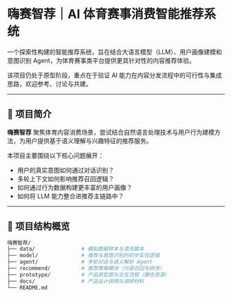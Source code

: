 # 嗨赛智荐｜AI 体育赛事消费智能推荐系统

一个探索性构建的智能推荐系统，旨在结合大语言模型（LLM）、用户画像建模和意图识别 Agent，为体育赛事类平台提供更具针对性的内容推荐体验。

该项目仍处于原型阶段，重点在于验证 AI 能力在内容分发流程中的可行性与集成思路，欢迎参考、讨论与共建。

---

## 🧩 项目简介

**嗨赛智荐** 聚焦体育内容消费场景，尝试结合自然语言处理技术与用户行为建模方法，为用户提供基于语义理解与兴趣特征的推荐服务。

本项目主要围绕以下核心问题展开：

- 用户的真实意图如何通过对话识别？
- 多轮上下文如何影响推荐召回逻辑？
- 如何通过行为数据构建更丰富的用户画像？
- 如何将 LLM 能力整合进推荐主链路中？

---

## 🔧 项目结构概览

```bash
嗨赛智荐/
├── data/               # 模拟数据样本与清洗脚本
├── model/              # 推荐与意图识别的初步实现逻辑
├── agent/              # 多轮对话与语义解析 Agent
├── recommend/          # 推荐策略模块（内容召回与排序）
├── prototype/          # 产品原型图与交互流程（静态资源）
├── docs/               # 产品设计说明与调研材料
└── README.md
